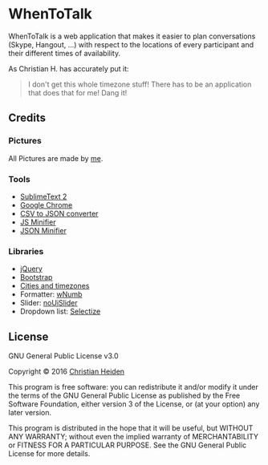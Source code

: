 # WhenToTalk

WhenToTalk is a web application that makes it easier to plan conversations (Skype, Hangout, ...) with respect to the locations of every participant and their different times of availability.

As Christian H. has accurately put it:
> I don't get this whole timezone stuff! There has to be an application that does that for me! Dang it!


## Credits
### Pictures
All Pictures are made by [me][github].

### Tools
* [SublimeText 2][sublime]
* [Google Chrome][chrome]
* [CSV to JSON converter][csvjson]
* [JS Minifier][jsminify]
* [JSON Minifier][jsonminify]
### Libraries
* [jQuery][jquery]
* [Bootstrap][bootstrap]
* [Cities and timezones][cities]
* Formatter: [wNumb][wnumb]
* Slider: [noUiSlider][nouislider]
* Dropdown list: [Selectize][selectize]


## License
GNU General Public License v3.0

Copyright &copy; 2016  [Christian Heiden][github]

This program is free software: you can redistribute it and/or modify
it under the terms of the GNU General Public License as published by
the Free Software Foundation, either version 3 of the License, or
(at your option) any later version.

This program is distributed in the hope that it will be useful,
but WITHOUT ANY WARRANTY; without even the implied warranty of
MERCHANTABILITY or FITNESS FOR A PARTICULAR PURPOSE.  See the
GNU General Public License for more details.



[jquery]:http://jquery.com/
[nouislider]:http://refreshless.com/nouislider/
[cities]:http://www.citytimezones.info/
[selectize]:http://selectize.github.io/selectize.js/
[bootstrap]:http://getbootstrap.com/
[github]:https://github.com/BobMcFry
[sublime]:http://www.sublimetext.com/2
[chrome]:https://www.google.com/chrome/
[csvjson]:http://www.convertcsv.com/csv-to-json.htm
[wnumb]:http://refreshless.com/wnumb/
[jsminify]:http://www.danstools.com/javascript-minify/
[jsonminify]:http://www.httputility.net/json-minifier.aspx